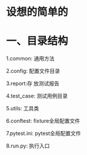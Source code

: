 # 设想的简单的
# 一、目录结构
1.common: 通用方法

2.config: 配置文件目录

3.report:存 放测试报告

4.test_case: 测试用例目录

5.utils: 工具类

6.conftest: fixture全局配置文件

7.pytest.ini: pytest全局配置文件

8.run.py: 执行入口